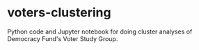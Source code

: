 # voters-clustering
Python code and Jupyter notebook for doing cluster analyses of Democracy Fund's Voter Study Group.
